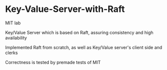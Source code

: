 # Key-Value-Server-with-Raft
MIT lab

Key/Value Server which is based on Raft, assuring consistency and high availability

Implemented Raft from scratch, as well as Key/Value server's client side and clerks

Correctness is tested by premade tests of MIT
